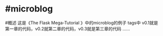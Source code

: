 #microblog
===========
#概述
这是《The Flask Mega-Tutorial 》中的microblog的例子
tags中 v0.1就是第一章的代码，v0.2就第二章的代码，v0.3就是第三章的代码 ......

